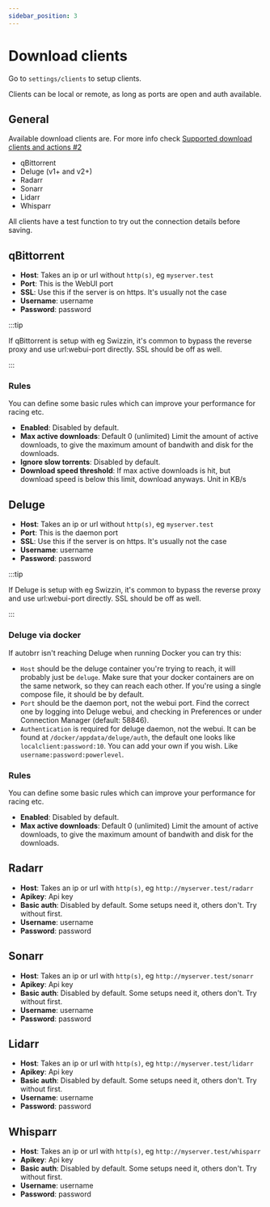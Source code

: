 ```yaml
---
sidebar_position: 3
---
```


# Download clients

Go to `settings/clients` to setup clients.

Clients can be local or remote, as long as ports are open and auth available.

## General

Available download clients are. For more info check [ Supported download clients and actions #2 ](https://github.com/autobrr/autobrr/issues/2)

* qBittorrent
* Deluge (v1+ and v2+)
* Radarr
* Sonarr
* Lidarr
* Whisparr

All clients have a test function to try out the connection details before saving.

## qBittorrent

* **Host**: Takes an ip or url without `http(s)`, eg `myserver.test`
* **Port**: This is the WebUI port
* **SSL**: Use this if the server is on https. It's usually not the case
* **Username**: username
* **Password**: password

:::tip

If qBittorrent is setup with eg Swizzin, it's common to bypass the reverse proxy and use url:webui-port directly. SSL should be off as well.

:::

### Rules

You can define some basic rules which can improve your performance for racing etc.

* **Enabled**: Disabled by default.
* **Max active downloads**: Default 0 (unlimited) Limit the amount of active downloads, to give the maximum amount of bandwith and disk for the downloads.
* **Ignore slow torrents**: Disabled by default.
* **Download speed threshold**: If max active downloads is hit, but download speed is below this limit, download anyways. Unit in KB/s

## Deluge

* **Host**: Takes an ip or url without `http(s)`, eg `myserver.test`
* **Port**: This is the daemon port
* **SSL**: Use this if the server is on https. It's usually not the case
* **Username**: username
* **Password**: password

:::tip

If Deluge is setup with eg Swizzin, it's common to bypass the reverse proxy and use url:webui-port directly. SSL should be off as well.

:::

### Deluge via docker

If autobrr isn't reaching Deluge when running Docker you can try this:

* `Host` should be the deluge container you're trying to reach, it will probably just be `deluge`.
Make sure that your docker containers are on the same network, so they can reach each other. If you're using a single compose file, it should be by default.
* `Port` should be the daemon port, not the webui port. Find the correct one by logging into Deluge webui, and checking in Preferences or under Connection Manager (default: 58846).
* `Authentication` is required for deluge daemon, not the webui.
It can be found at `/docker/appdata/deluge/auth`, the default one looks like `localclient:password:10`.
You can add your own if you wish. Like `username:password:powerlevel`.

### Rules

You can define some basic rules which can improve your performance for racing etc.

* **Enabled**: Disabled by default.
* **Max active downloads**: Default 0 (unlimited) Limit the amount of active downloads, to give the maximum amount of bandwith and disk for the downloads.

## Radarr

* **Host**: Takes an ip or url with `http(s)`, eg `http://myserver.test/radarr`
* **Apikey**: Api key
* **Basic auth**: Disabled by default. Some setups need it, others don't. Try without first.
* **Username**: username
* **Password**: password

## Sonarr

* **Host**: Takes an ip or url with `http(s)`, eg `http://myserver.test/sonarr`
* **Apikey**: Api key
* **Basic auth**: Disabled by default. Some setups need it, others don't. Try without first.
* **Username**: username
* **Password**: password

## Lidarr

* **Host**: Takes an ip or url with `http(s)`, eg `http://myserver.test/lidarr`
* **Apikey**: Api key
* **Basic auth**: Disabled by default. Some setups need it, others don't. Try without first.
* **Username**: username
* **Password**: password

## Whisparr

* **Host**: Takes an ip or url with `http(s)`, eg `http://myserver.test/whisparr`
* **Apikey**: Api key
* **Basic auth**: Disabled by default. Some setups need it, others don't. Try without first.
* **Username**: username
* **Password**: password
